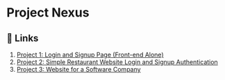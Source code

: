 # Project Nexus

## 🚀 Links
1. [Project 1: Login and Signup Page (Front-end Alone)](https://auth-nexus.vercel.app)
2. [Project 2: Simple Restaurant Website Login and Signup Authentication](https://restaurant-nexus.vercel.app)
2. [Project 3: Website for a Software Company]()